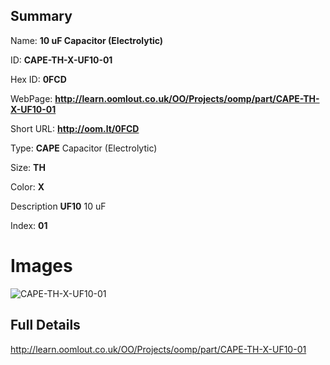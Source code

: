 

## Summary
 
Name: __10 uF Capacitor (Electrolytic)__

ID: __CAPE-TH-X-UF10-01__

Hex ID: __0FCD__

WebPage: __http://learn.oomlout.co.uk/OO/Projects/oomp/part/CAPE-TH-X-UF10-01__

Short URL: __http://oom.lt/0FCD__


Type: __CAPE__ Capacitor (Electrolytic) 

Size: __TH__  

Color: __X__  

Description __UF10__ 10 uF 

Index: __01__


# Images
![CAPE-TH-X-UF10-01](http://oomlout.com/oomp-gen/parts/CAPE-TH-X-UF10-01/CAPE-TH-X-UF10-01_420.jpg)



## Full Details

 http://learn.oomlout.co.uk/OO/Projects/oomp/part/CAPE-TH-X-UF10-01














